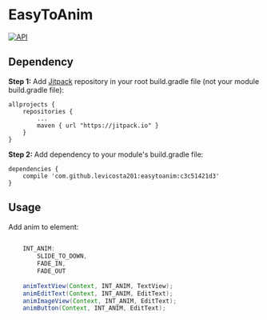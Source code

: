 # EasyToAnim


[![API](https://img.shields.io/badge/API-14%2B-brightgreen.svg?style=flat)](https://android-arsenal.com/api?level=14)

## Dependency

**Step 1:** Add [Jitpack](https://jitpack.io) repository in your root build.gradle file (not your module build.gradle file):

```
allprojects {
    repositories {
        ...
        maven { url "https://jitpack.io" }
    }
}
```


**Step 2:** Add dependency to your module's build.gradle file:

```
dependencies {
    compile 'com.github.levicosta201:easytoanim:c3c51421d3'
}
```

## Usage

Add anim to element:

```java
    
	INT_ANIM:
		SLIDE_TO_DOWN,
		FADE_IN,
		FADE_OUT
		
	animTextView(Context, INT_ANIM, TextView);
	animEditText(Context, INT_ANIM, EditText);
	animImageView(Context, INT_ANIM, EditText);
	animButton(Context, INT_ANIM, EditText);
	
```
